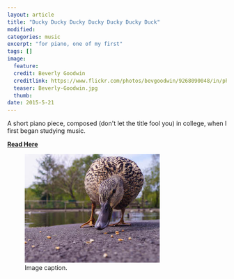 ```yaml
---
layout: article
title: "Ducky Ducky Ducky Ducky Ducky Ducky Duck"
modified:
categories: music
excerpt: "for piano, one of my first"
tags: []
image:
  feature: 
  credit: Beverly Goodwin
  creditlink: https://www.flickr.com/photos/bevgoodwin/9268090048/in/photolist-f7Zoh1-ecvje4-u1QwSB-apfDFk-qBr879-4nojPW-NQ86K-mfDMH9-56zWbm-2vFFhm-7AnVMH-9MvErG-5osdc4-fG1h2d-fgQMBG-fFHHrr-bDDjgb-smA23F-657zpF-4GqaK2-u1Z7bW-kQFst7-ba4ie8-rBvL1p-j81HtE-dbpAsj-76BfUb-5KQFcp-rR5E2L-uEkw8-iHK1XB-qWiK9j-76xnXv-qJvGak-cAYa9y-spqm1Z-eRGWLD-6BVHoi-rLoLfT-o5ASvb-cBWdN3-gi7t8Z-boBeHd-nreMWE-9wS3rh-rboDq-fFHEBB-4sEbZW-Lhu4w-5aNfs4
  teaser: Beverly-Goodwin.jpg
  thumb:
date: 2015-5-21
---
```

A short piano piece, composed (don't let the title fool you) in college, when I first began studying music.

[**Read Here**](https://drive.google.com/file/d/0ByNSDE0eceDFUkhzVVByazJoOHc/view?usp=sharing)

<figure>
	<a href=https://github.com/ReillyFarrell/portfolio/blob/gh-pages/images/Beverly-Goodwin.jpg><img src="https://github.com/ReillyFarrell/portfolio/blob/gh-pages/images/Beverly-Goodwin.jpg"></a>
	<figcaption>Image caption.</figcaption>
</figure>
